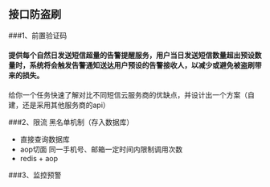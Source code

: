 ## 接口防盗刷
###1、前置验证码
#### 提供每个自然日发送短信超量的告警提醒服务，用户当日发送短信数量超出预设数量时，系统将会触发告警通知送达用户预设的告警接收人，以减少或避免被盗刷带来的损失。
给你一个任务快速了解对比不同短信云服务商的优缺点，并设计出一个方案（自建，还是采用其他服务商的api）

###2、限流
黑名单机制（存入数据库）
- 直接查询数据库
- aop切面
同一手机号、邮箱一定时间内限制调用次数
- redis + aop

###3、监控预警